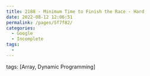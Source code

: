 ```yaml
---
title: 2188 - Minimum Time to Finish the Race - Hard
date: 2022-08-12 12:06:51
permalink: /pages/5f7f82/
categories:
  - Google
  - Incomplete
tags:
  - 
---
```

tags: [Array, Dynamic Programming]